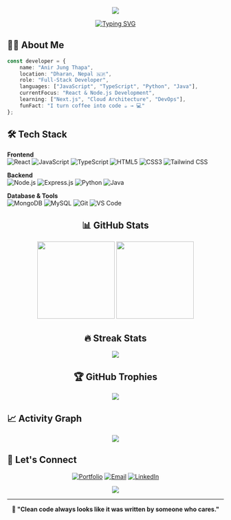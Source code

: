 <div align="center">

<!-- Dynamic Header -->
<img src="https://capsule-render.vercel.app/api?type=waving&color=0:161B22,50:21262D,100:30363D&height=120&section=header&text=Anir%20Jung%20Thapa&fontSize=40&fontColor=58A6FF&animation=fadeIn&fontAlignY=38&descAlignY=55&descSize=16"/>

<!-- Animated Typing -->
[![Typing SVG](https://readme-typing-svg.demolab.com?font=Fira+Code&size=22&duration=3000&pause=1000&color=58A6FF&center=true&vCenter=true&width=600&lines=Welcome+to+my+GitHub+profile!+👋;Full-Stack+Developer;Building+digital+solutions;Always+learning+something+new)](https://git.io/typing-svg)

</div>

## 👨‍💻 About Me

```typescript
const developer = {
    name: "Anir Jung Thapa",
    location: "Dharan, Nepal 🇳🇵",
    role: "Full-Stack Developer",
    languages: ["JavaScript", "TypeScript", "Python", "Java"],
    currentFocus: "React & Node.js Development",
    learning: ["Next.js", "Cloud Architecture", "DevOps"],
    funFact: "I turn coffee into code ☕ → 💻"
};
```

## 🛠️ Tech Stack

**Frontend**
<br/>
![React](https://img.shields.io/badge/React-61DAFB?style=flat-square&logo=react&logoColor=black)
![JavaScript](https://img.shields.io/badge/JavaScript-F7DF1E?style=flat-square&logo=javascript&logoColor=black)
![TypeScript](https://img.shields.io/badge/TypeScript-3178C6?style=flat-square&logo=typescript&logoColor=white)
![HTML5](https://img.shields.io/badge/HTML5-E34F26?style=flat-square&logo=html5&logoColor=white)
![CSS3](https://img.shields.io/badge/CSS3-1572B6?style=flat-square&logo=css3&logoColor=white)
![Tailwind CSS](https://img.shields.io/badge/Tailwind_CSS-06B6D4?style=flat-square&logo=tailwind-css&logoColor=white)

**Backend**
<br/>
![Node.js](https://img.shields.io/badge/Node.js-339933?style=flat-square&logo=node.js&logoColor=white)
![Express.js](https://img.shields.io/badge/Express.js-000000?style=flat-square&logo=express&logoColor=white)
![Python](https://img.shields.io/badge/Python-3776AB?style=flat-square&logo=python&logoColor=white)
![Java](https://img.shields.io/badge/Java-007396?style=flat-square&logo=openjdk&logoColor=white)

**Database & Tools**
<br/>
![MongoDB](https://img.shields.io/badge/MongoDB-47A248?style=flat-square&logo=mongodb&logoColor=white)
![MySQL](https://img.shields.io/badge/MySQL-4479A1?style=flat-square&logo=mysql&logoColor=white)
![Git](https://img.shields.io/badge/Git-F05032?style=flat-square&logo=git&logoColor=white)
![VS Code](https://img.shields.io/badge/VS_Code-007ACC?style=flat-square&logo=visual-studio-code&logoColor=white)

<div align="center">

## 📊 GitHub Stats

<img height="180em" src="https://github-readme-stats.vercel.app/api?username=aneer-thapa1&show_icons=true&theme=dark&hide_border=true&count_private=true&bg_color=0D1117&title_color=58A6FF&icon_color=58A6FF&text_color=C9D1D9" />
<img height="180em" src="https://github-readme-stats.vercel.app/api/top-langs/?username=aneer-thapa1&layout=compact&theme=dark&hide_border=true&bg_color=0D1117&title_color=58A6FF&text_color=C9D1D9" />

## 🔥 Streak Stats

<img src="https://github-readme-streak-stats.herokuapp.com/?user=aneer-thapa1&theme=dark&hide_border=true&background=0D1117&stroke=58A6FF&ring=58A6FF&fire=58A6FF&currStreakLabel=58A6FF&sideLabels=C9D1D9&dates=C9D1D9" />

## 🏆 GitHub Trophies

<img src="https://github-profile-trophy.vercel.app/?username=aneer-thapa1&theme=darkhub&no-frame=true&row=1&column=6&margin-w=15&margin-h=15" />

</div>

## 📈 Activity Graph

<div align="center">
<img src="https://github-readme-activity-graph.vercel.app/graph?username=aneer-thapa1&theme=github-compact&bg_color=0D1117&color=58A6FF&line=58A6FF&point=C9D1D9&hide_border=true&area=true" />
</div>

## 🤝 Let's Connect

<div align="center">

[![Portfolio](https://img.shields.io/badge/🌐_Portfolio-21262D?style=for-the-badge&logoColor=white&color=58A6FF)](https://anirjungthapa.com.np)
[![Email](https://img.shields.io/badge/📧_Email-21262D?style=for-the-badge&logoColor=white&color=58A6FF)](mailto:anir234thapa@gmail.com)
[![LinkedIn](https://img.shields.io/badge/💼_LinkedIn-21262D?style=for-the-badge&logoColor=white&color=58A6FF)](https://linkedin.com/in/anir-jung-thapa)

<img src="https://komarev.com/ghpvc/?username=aneer-thapa1&label=Profile%20Views&color=58A6FF&style=flat-square" />

---

**💭 "Clean code always looks like it was written by someone who cares."**

</div>
